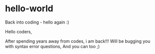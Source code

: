 # hello-world
Back into coding - hello again :)

Hello coders, 

After spending years away from codes, i am back!!! Will be bugging you with syntax error questions, And you can too ;)



